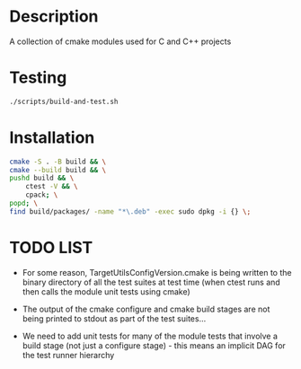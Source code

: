 # Description

A collection of cmake modules used for C and C++ projects

# Testing

```sh
./scripts/build-and-test.sh
```


# Installation

```sh
cmake -S . -B build && \
cmake --build build && \
pushd build && \
    ctest -V && \
    cpack; \
popd; \
find build/packages/ -name "*\.deb" -exec sudo dpkg -i {} \;
```


# TODO LIST


- For some reason, TargetUtilsConfigVersion.cmake is being written to the binary directory of all the test suites at test time (when ctest runs and then calls the module unit tests using cmake)

- The output of the cmake configure and cmake build stages are not being printed to stdout as part of the test suites...

- We need to add unit tests for many of the module tests that involve a build stage (not just a configure stage) - this means an implicit DAG for the test runner hierarchy